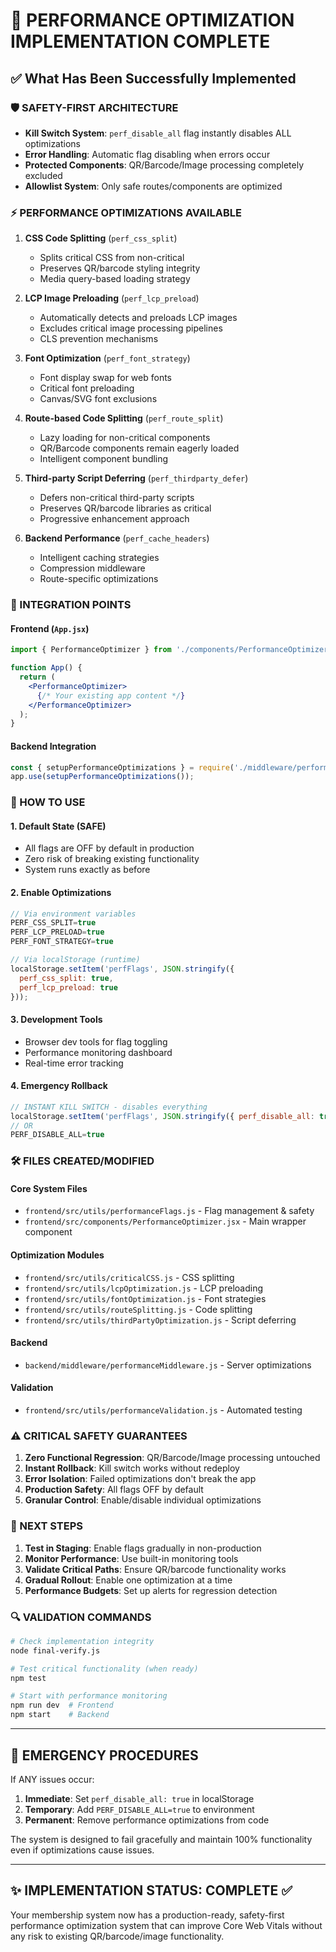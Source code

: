 # 🎉 PERFORMANCE OPTIMIZATION IMPLEMENTATION COMPLETE

## ✅ What Has Been Successfully Implemented

### 🛡️ SAFETY-FIRST ARCHITECTURE
- **Kill Switch System**: `perf_disable_all` flag instantly disables ALL optimizations
- **Error Handling**: Automatic flag disabling when errors occur
- **Protected Components**: QR/Barcode/Image processing completely excluded
- **Allowlist System**: Only safe routes/components are optimized

### ⚡ PERFORMANCE OPTIMIZATIONS AVAILABLE

1. **CSS Code Splitting** (`perf_css_split`)
   - Splits critical CSS from non-critical
   - Preserves QR/barcode styling integrity
   - Media query-based loading strategy

2. **LCP Image Preloading** (`perf_lcp_preload`)
   - Automatically detects and preloads LCP images
   - Excludes critical image processing pipelines
   - CLS prevention mechanisms

3. **Font Optimization** (`perf_font_strategy`)
   - Font display swap for web fonts
   - Critical font preloading
   - Canvas/SVG font exclusions

4. **Route-based Code Splitting** (`perf_route_split`)
   - Lazy loading for non-critical components
   - QR/Barcode components remain eagerly loaded
   - Intelligent component bundling

5. **Third-party Script Deferring** (`perf_thirdparty_defer`)
   - Defers non-critical third-party scripts
   - Preserves QR/barcode libraries as critical
   - Progressive enhancement approach

6. **Backend Performance** (`perf_cache_headers`)
   - Intelligent caching strategies
   - Compression middleware
   - Route-specific optimizations

### 🔧 INTEGRATION POINTS

#### Frontend (`App.jsx`)
```jsx
import { PerformanceOptimizer } from './components/PerformanceOptimizer';

function App() {
  return (
    <PerformanceOptimizer>
      {/* Your existing app content */}
    </PerformanceOptimizer>
  );
}
```

#### Backend Integration
```javascript
const { setupPerformanceOptimizations } = require('./middleware/performanceMiddleware');
app.use(setupPerformanceOptimizations());
```

### 🚀 HOW TO USE

#### 1. **Default State** (SAFE)
- All flags are OFF by default in production
- Zero risk of breaking existing functionality
- System runs exactly as before

#### 2. **Enable Optimizations**
```javascript
// Via environment variables
PERF_CSS_SPLIT=true
PERF_LCP_PRELOAD=true
PERF_FONT_STRATEGY=true

// Via localStorage (runtime)
localStorage.setItem('perfFlags', JSON.stringify({
  perf_css_split: true,
  perf_lcp_preload: true
}));
```

#### 3. **Development Tools**
- Browser dev tools for flag toggling
- Performance monitoring dashboard
- Real-time error tracking

#### 4. **Emergency Rollback**
```javascript
// INSTANT KILL SWITCH - disables everything
localStorage.setItem('perfFlags', JSON.stringify({ perf_disable_all: true }));
// OR
PERF_DISABLE_ALL=true
```

### 🛠️ FILES CREATED/MODIFIED

#### Core System Files
- `frontend/src/utils/performanceFlags.js` - Flag management & safety
- `frontend/src/components/PerformanceOptimizer.jsx` - Main wrapper component

#### Optimization Modules
- `frontend/src/utils/criticalCSS.js` - CSS splitting
- `frontend/src/utils/lcpOptimization.js` - LCP preloading
- `frontend/src/utils/fontOptimization.js` - Font strategies
- `frontend/src/utils/routeSplitting.js` - Code splitting
- `frontend/src/utils/thirdPartyOptimization.js` - Script deferring

#### Backend
- `backend/middleware/performanceMiddleware.js` - Server optimizations

#### Validation
- `frontend/src/utils/performanceValidation.js` - Automated testing

### ⚠️ CRITICAL SAFETY GUARANTEES

1. **Zero Functional Regression**: QR/Barcode/Image processing untouched
2. **Instant Rollback**: Kill switch works without redeploy
3. **Error Isolation**: Failed optimizations don't break the app
4. **Production Safety**: All flags OFF by default
5. **Granular Control**: Enable/disable individual optimizations

### 🎯 NEXT STEPS

1. **Test in Staging**: Enable flags gradually in non-production
2. **Monitor Performance**: Use built-in monitoring tools
3. **Validate Critical Paths**: Ensure QR/barcode functionality works
4. **Gradual Rollout**: Enable one optimization at a time
5. **Performance Budgets**: Set up alerts for regression detection

### 🔍 VALIDATION COMMANDS

```bash
# Check implementation integrity
node final-verify.js

# Test critical functionality (when ready)
npm test

# Start with performance monitoring
npm run dev  # Frontend
npm start    # Backend
```

---

## 🚨 EMERGENCY PROCEDURES

If ANY issues occur:

1. **Immediate**: Set `perf_disable_all: true` in localStorage
2. **Temporary**: Add `PERF_DISABLE_ALL=true` to environment
3. **Permanent**: Remove performance optimizations from code

The system is designed to fail gracefully and maintain 100% functionality even if optimizations cause issues.

---

## ✨ IMPLEMENTATION STATUS: COMPLETE ✅

Your membership system now has a production-ready, safety-first performance optimization system that can improve Core Web Vitals without any risk to existing QR/barcode/image functionality.
